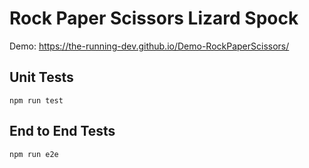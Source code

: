 # Rock Paper Scissors Lizard Spock

Demo: https://the-running-dev.github.io/Demo-RockPaperScissors/

## Unit Tests

`npm run test`

## End to End Tests

`npm run e2e`
